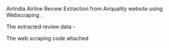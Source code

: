 AirIndia Airline Review Extraction from Airquality website using Webscraping .

The extracted review data -

The web scraping code attached 
